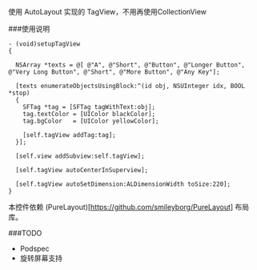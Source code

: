 使用 AutoLayout 实现的 TagView，不用再使用CollectionView


###使用说明

```objc
- (void)setupTagView
{

  NSArray *texts = @[ @"A", @"Short", @"Button", @"Longer Button", @"Very Long Button", @"Short", @"More Button", @"Any Key"];

  [texts enumerateObjectsUsingBlock:^(id obj, NSUInteger idx, BOOL *stop)
  {
    SFTag *tag = [SFTag tagWithText:obj];
    tag.textColor = [UIColor blackColor];
    tag.bgColor   = [UIColor yellowColor];

    [self.tagView addTag:tag];
  }];

  [self.view addSubview:self.tagView];

  [self.tagView autoCenterInSuperview];

  [self.tagView autoSetDimension:ALDimensionWidth toSize:220];
}
```

本控件依赖 (PureLayout)[https://github.com/smileyborg/PureLayout] 布局库。

###TODO
 - Podspec
 - 旋转屏幕支持
